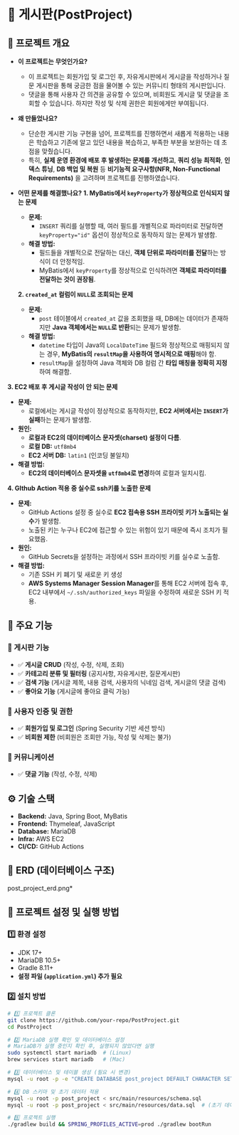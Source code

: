 # 📝 게시판(PostProject)

## 📖 프로젝트 개요
- **이 프로젝트는 무엇인가요?**
  - 이 프로젝트는 회원가입 및 로그인 후, 자유게시판에서 게시글을 작성하거나 질문 게시판을 통해 궁금한 점을 물어볼 수 있는 커뮤니티 형태의 게시판입니다.
  - 댓글을 통해 사용자 간 의견을 공유할 수 있으며, 비회원도 게시글 및 댓글을 조회할 수 있습니다. 하지만 작성 및 삭제 권한은 회원에게만 부여됩니다.
- **왜 만들었나요?**
  - 단순한 게시판 기능 구현을 넘어, 프로젝트를 진행하면서 새롭게 적용하는 내용은 학습하고 기존에 알고 있던 내용을 복습하고, 부족한 부분을 보완하는 데 초점을 맞췄습니다.
  - 특히, **실제 운영 환경에 배포 후 발생하는 문제를 개선하고**, **쿼리 성능 최적화**, **인덱스 튜닝**, **DB 백업 및 복원** 등 **비기능적 요구사항(NFR, Non-Functional Requirements)** 을 고려하며 프로젝트를 진행하였습니다.

- **어떤 문제를 해결했나요?**
  **1. MyBatis에서 `keyProperty`가 정상적으로 인식되지 않는 문제**
  - **문제:**
    - `INSERT` 쿼리를 실행할 때, 여러 필드를 개별적으로 파라미터로 전달하면 `keyProperty="id"` 옵션이 정상적으로 동작하지 않는 문제가 발생함.
  - **해결 방법:**
    - 필드들을 개별적으로 전달하는 대신, **객체 단위로 파라미터를 전달**하는 방식이 더 안정적임.
    - MyBatis에서 `keyProperty`를 정상적으로 인식하려면 **객체로 파라미터를 전달하는 것이 권장됨**.

  **2. `created_at` 컬럼이 `NULL`로 조회되는 문제**
  - **문제:**
    - `post` 테이블에서 `created_at` 값을 조회했을 때, DB에는 데이터가 존재하지만 **Java 객체에서는 `NULL`로 반환**되는 문제가 발생함.
  - **해결 방법:**
    - `datetime` 타입이 Java의 `LocalDateTime` 필드와 정상적으로 매핑되지 않는 경우, 	**MyBatis의 `resultMap`을 사용하여 명시적으로 매핑**해야 함.
    - `resultMap`을 설정하여 Java 객체와 DB 컬럼 간 **타입 매칭을 정확히 지정**하여 해결함.


**3. EC2 배포 후 게시글 작성이 안 되는 문제**
- **문제:**
  - 로컬에서는 게시글 작성이 정상적으로 동작하지만, **EC2 서버에서는 `INSERT`가 실패**하는 문제가 발생함.
- **원인:**
  - **로컬과 EC2의 데이터베이스 문자셋(charset) 설정이 다름**.
  - **로컬 DB:** `utf8mb4`
  - **EC2 서버 DB:** `latin1` (인코딩 불일치)
- **해결 방법:**
  - **EC2의 데이터베이스 문자셋을 `utf8mb4`로 변경**하여 로컬과 일치시킴.

**4. GIthub Action 적용 중 실수로 ssh키를 노출한 문제**
- **문제:**
  - GitHub Actions 설정 중 실수로 **EC2 접속용 SSH 프라이빗 키가 노출되는 실수**가 발생함.
  - 노출된 키는 누구나 EC2에 접근할 수 있는 위험이 있기 때문에 즉시 조치가 필요했음.
- **원인:**
  - GitHub Secrets을 설정하는 과정에서 SSH 프라이빗 키를 실수로 노출함.
- **해결 방법:**
  - 기존 SSH 키 폐기 및 새로운 키 생성
  - **AWS Systems Manager Session Manager**를 통해 EC2 서버에 접속 후, EC2 내부에서 `~/.ssh/authorized_keys` 파일을 수정하여 새로운 SSH 키 적용.


## 🚀 주요 기능
### 📝 게시판 기능
- ✅ **게시글 CRUD** (작성, 수정, 삭제, 조회)
- ✅ **카테고리 분류 및 필터링** (공지사항, 자유게시판, 질문게시판)
- ✅ **검색 기능** (게시글 제목, 내용 검색, 사용자의 닉네임 검색, 게시글의 댓글 검색)
- ✅ **좋아요 기능** (게시글에 좋아요 클릭 가능)

### 🔑 사용자 인증 및 권한
- ✅ **회원가입 및 로그인** (Spring Security 기반 세션 방식)
- ✅ **비회원 제한** (비회원은 조회만 가능, 작성 및 삭제는 불가)

### 💬 커뮤니케이션
- ✅ **댓글 기능** (작성, 수정, 삭제)

## ⚙ 기술 스택
- **Backend:** Java, Spring Boot, MyBatis
- **Frontend:** Thymeleaf, JavaScript
- **Database:** MariaDB
- **Infra:** AWS EC2
- **CI/CD:** GitHub Actions

## 🎯 ERD (데이터베이스 구조)
post_project_erd.png*

## 🔧 프로젝트 설정 및 실행 방법
### 1️⃣ **환경 설정**
- JDK 17+
- MariaDB 10.5+
- Gradle 8.11+
- **설정 파일 (`application.yml`) 추가 필요**

### 2️⃣ **설치 방법**
```bash
# 1️⃣ 프로젝트 클론
git clone https://github.com/your-repo/PostProject.git
cd PostProject

# 2️⃣ MariaDB 실행 확인 및 데이터베이스 설정
# MariaDB가 실행 중인지 확인 후, 실행되지 않았다면 실행
sudo systemctl start mariadb  # (Linux)
brew services start mariadb   # (Mac)

# 3️⃣ 데이터베이스 및 테이블 생성 (필요 시 변경)
mysql -u root -p -e "CREATE DATABASE post_project DEFAULT CHARACTER SET utf8mb4 COLLATE utf8mb4_unicode_ci;"

# 4️⃣ DB 스키마 및 초기 데이터 적용
mysql -u root -p post_project < src/main/resources/schema.sql
mysql -u root -p post_project < src/main/resources/data.sql  # (초기 데이터가 있는 경우)

# 5️⃣ 프로젝트 실행
./gradlew build && SPRING_PROFILES_ACTIVE=prod ./gradlew bootRun
